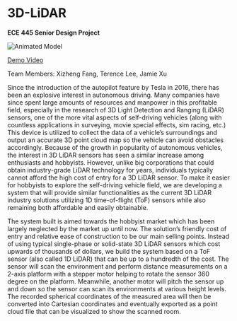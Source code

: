 # 3D-LiDAR
**ECE 445 Senior Design Project**

![Animated Model](https://imgur.com/saDwVYm)

[Demo Video](https://www.youtube.com/watch?v=dHrQx4oeLag)

Team Members: Xizheng Fang, Terence Lee, Jamie Xu

Since the introduction of the autopilot feature by Tesla in 2016, there has been an explosive interest in autonomous driving. Many companies have since spent large amounts of resources and manpower in this profitable field, especially in the research of 3D Light Detection and Ranging (LiDAR) sensors, one of the more vital aspects of self-driving vehicles (along with countless applications in surveying, movie special effects, sim racing, etc.) This device is utilized to collect the data of a vehicle’s surroundings and output an accurate 3D point cloud map so the vehicle can avoid obstacles accordingly. Because of the growth in popularity of autonomous vehicles, the interest in 3D LiDAR sensors has seen a similar increase among enthusiasts and hobbyists. However, unlike big corporations that could obtain industry-grade LiDAR technology for years, individuals typically cannot afford the high cost of entry for a 3D LiDAR sensor. To make it easier for hobbyists to explore the self-driving vehicle field, we are developing a system that will provide similar functionalities as the current 3D LiDAR industry solutions utilizing 1D time-of-flight (ToF) sensors while also remaining both affordable and easily obtainable.

The system built is aimed towards the hobbyist market which has been largely neglected by the market up until now. The solution’s friendly cost of entry and relative ease of construction to be our main selling points. Instead of using typical single-phase or solid-state 3D LiDAR sensors which cost upwards of thousands of dollars, we build the system based on a ToF sensor (also called 1D LiDAR) that can be up to a hundredth of the cost. The sensor will scan the environment and perform distance measurements on a 2-axis platform with a stepper motor helping to rotate the sensor 360 degree on the platform. Meanwhile, another motor will pitch the sensor up and down so the sensor can scan its environments at various height levels. The recorded spherical coordinates of the measured area will then be converted into Cartesian coordinates and eventually exported as a point cloud file that can be visualized to show the scanned room.  
